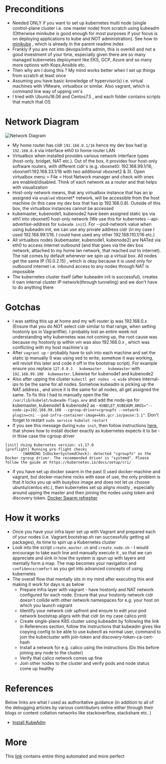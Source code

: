# Preconditions

- Needed ONLY if you want to set up kubernetes multi node (single control-plane cluster i.e. one master node) from scratch using kubeadm (Otherwise minikube is good enough for most purposes if your focus is on deploying applications to kube and NOT administration). See how to [minikube](https://vimeo.com/205127936) , which is already in the parent readme index
- Frankly if you are not into devops/infra admin, this is overkill and not a good investment of your time, especially given there are so many managed kubernetes deployment like EKS, GCP, Azure and so many more options with Kops,Ansible etc.
- Then why am I doing this ? My mind works better when I set up things from scratch at least once
- Assuming you have basic knowledge of hypervisor(s) i.e. virtual machines with VMware, virtualbox or similar. Also vagrant, which is command line way of upping vm's
- I tried with Ubuntu16.06 and Centos7.5 , and each folder contains scripts that match that OS

# Network Diagram
![Network Diagram](kubernetes-network.png)  

- My home router has cidr `192.168.0.1/16` hence my dev box had ip `192.168.0.8` via interface eth0 to home router LAN
- Virtualbox when installed provides various network interface types (host-only, bridget, NAT etc.). Out of the box, it provides four host-only software routers, with different cidr's (e.g. vboxnet0: 192.168.99.1/16, vboxnet1:192.168.33.1/16 with two additional vboxnet2 & 3). Open virtualbox menu > File > Host Network manager and check with ones are enabled/disabled. Think of each network as a router and that helps with visualization
- Host-only network means, that any virtualbox instance that has an ip assigned via `enabled` vboxnet* network, will be accessible from the host machine (in this case my dev box that has ip 192.168.0.8). Outside of this box, the virtualbox instances cannot be accessed
- kubemaster, kubenode1, kubenode2 have been assigned static ips via eth1 into vboxnet0 host-only network (We use this for kubernetes --api-advertise-address for `kubeadm init`). For --pod-network value when using kubeadm init, we can use any private address cidr (in my case I used 192.168.99.1/16. I could have used any other 192.168.110.1/16 etc.)
- All virtualbox nodes (kubemaster, kubenode1, kubenode2) are NATed via eth0 to access internet outbound (and that goes via the dev box network, attached to my home lan network, that reached out to internet). The nat comes by default whenever we spin up a virtual box. All nodes get the same IP (10.0.2.15) , which is okay because it is used only for outbound internet i.e. inbound access to any nodes through NAT is impossible
- The kubernetes cluster itself (after kubeadm init is successful), creates it own internal cluster IP network(through tunneling) and we don't have to do anything there

# Gotchas
- I was setting this up at home and my wifi router ip was 192.168.0.x (Ensure that you do NOT select cidr similar to that range, when setting hostonly ips in Vagrantfile). I probably lost an entire week not understanding why kubernetes was not coming up, the root cause was because my hostonly ip within vm was also 192.168.0.x , which was conflicting with my host machine's ip
- After `vagrant up` - probably have to ssh into each machine and set the static ip manually (I was using sed to write, somehow it was working, will revisit this later and code it off in the bootstrap script). For example ensure you replace `127.0.0.1   kubemaster   kubemaster` with `192.168.99.100  kubemaster`. Likewise for kubenode1 and kubenode2
- Also after upping the cluster `kubectl get nodes -o wide` shows internal-ips to be the same for all nodes. Somehow kubeadm is picking up the NAT address , and since it is the same for all nodes, all get assigned the same. To fix this I had to manually open the file `/var/lib/kubelet/kubeadm-flags.env` and add the node-ips for kubemaster, kubenode1 & kubenode2 as - `KUBELET_KUBEADM_ARGS="--node-ip=192.168.99.100 --cgroup-driver=cgroupfs --network-plugin=cni --pod-infra-container-image=k8s.gcr.io/pause:3.1"`. Don't forget to restart `sudo service kubelet restart`
- If you see this message during `kube init`, then follow instructions [here](https://kubernetes.io/docs/setup/production-environment/container-runtimes/#docker), that shows how to install docker exactly as kubernetes expects it to be - in thise case the cgroup driver  
```
[init] Using Kubernetes version: v1.17.0
[preflight] Running pre-flight checks
        [WARNING IsDockerSystemdCheck]: detected "cgroupfs" as the Docker cgroup driver. The recommended driver is "systemd". Please follow the guide at https://kubernetes.io/docs/setup/cri/
```
- If you have set up docker swarm in the past (I used docker-machine and vagrant, but docker-machine rocks with ease of use, the only problem is that it locks you up with busybox image and does not let us choose ubuntu/centos etc.), then kubernetes set up aligns mostly , especially around upping the master and then joining the nodes using token and discovery token. [Docker Swarm refresher](https://vimeo.com/189520997)

# How it works

- Once you have your infra layer set up with Vagrant and prepared each of your nodes (i.e. Vagrant.bootstrap.sh ran successfully getting all packages), its time to spin up a Kubernetes cluster
- Look into the script `create_master.sh` and `create_node.sh` - I would encourage to take each line and manually execute it , so that we can appreciate and sink in how the system is spun up with layers and mentally form a map. The map becomes your navigation and `confidence/comfort` as you get into advanced concepts of using kubernetes
- The overall flow that mentally sits in my mind after executing this and making it work for days is as below
    - Prepare Infra layer with vagrant - have hostonly and NAT network configured for each node. Ensure that your hostonly network cidr doesn't collide with other network namespaces for e.g. your host on which you launch vagrant
    - Identify your network cidr upfront and ensure to edit your pod network bootstrap aligns with that cidr (in my case calico.yml)
    - Create single-plane K8S cluster using kubeadm by following the link in References section, follow the instructions that kubeadm gives like copying config to be able to use kubectl as normal user, command to join the kubecluster with join-token and discovery-token-ca-cert-hash
    - Install a network for e.g. calico using the instructions (Do this before joining any node to the cluster)
    - Verify that calico network comes up fine
    - Join other nodes to the cluster and verify pods and node status come up healthy


# References
Below links are what I used as authoritative guidance (in addition to all of the debugging articles by various contributors online either through their blogs or content collation networks like stackoverflow, stackshare etc. )

- [Install KubeAdm](https://kubernetes.io/docs/setup/production-environment/tools/kubeadm/install-kubeadm/)

# More
This [link](https://github.com/kinvolk/kubernetes-the-hard-way-vagrant) contains entire thing automated and more perfect